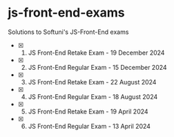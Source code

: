 # js-front-end-exams
Solutions to Softuni's JS-Front-End exams

- [x] 1. JS Front-End Retake Exam - 19 December 2024
- [x] 2. JS Front-End Regular Exam - 15 December 2024
- [x] 3. JS Front-End Retake Exam - 22 August 2024
- [x] 4. JS Front-End Regular Exam - 18 August 2024
- [x] 5. JS Front-End Retake Exam - 19 April 2024
- [x] 6. JS Front-End Regular Exam - 13 April 2024